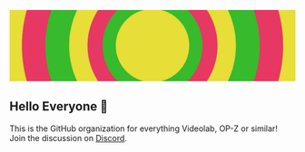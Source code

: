 ![image](https://github.com/Videolab-Creators-Group/.github/blob/main/banner.png?raw=true)

## Hello Everyone 👋

This is the GitHub organization for everything Videolab, OP-Z or similar!
Join the discussion on [Discord](https://discord.gg/rGvHX6W).
